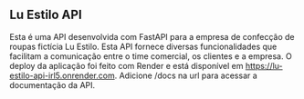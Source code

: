 ## Lu Estilo API

Esta é uma API desenvolvida com FastAPI para a empresa de confecção de roupas fictícia Lu Estilo. Esta API fornece diversas funcionalidades que facilitam a comunicação
entre o time comercial, os clientes e a empresa. O deploy da aplicação foi feito com Render e está disponível em https://lu-estilo-api-irl5.onrender.com. Adicione /docs na url para acessar a documentação da API.
